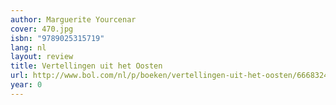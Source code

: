```yaml
---
author: Marguerite Yourcenar
cover: 470.jpg
isbn: "9789025315719"
lang: nl
layout: review
title: Vertellingen uit het Oosten
url: http://www.bol.com/nl/p/boeken/vertellingen-uit-het-oosten/666832466/index.html
year: 0
---
```

